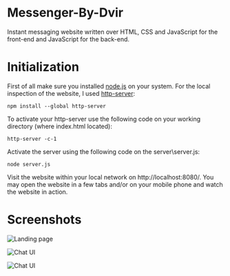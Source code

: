 # Messenger-By-Dvir

Instant messaging website written over HTML, CSS and JavaScript for the front-end and JavaScript for the
back-end.


# Initialization 

First of all make sure you installed [node.js](https://nodejs.org/) on your system.
For the local inspection of the website, I used [http-server](https://www.npmjs.com/package/http-server):

    npm install --global http-server

To activate your http-server use the following code on your working directory (where index.html located):

    http-server -c-1

Activate the server using the following code on the server\server.js:

    node server.js

Visit the website within your local network on http://localhost:8080/.
You may open the website in a few tabs and/or on your mobile phone and watch the website in action.

# Screenshots
![Landing page](https://gcdnb.pbrd.co/images/HSp28STxSfyu.png?o=1)

![Chat UI](https://gcdnb.pbrd.co/images/BmsTnCJyN2cp.png?o=1)

![Chat UI](https://gcdnb.pbrd.co/images/HL5oxCUa5WI8.png?o=1)
